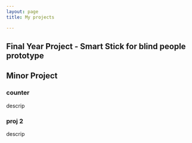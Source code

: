 ```yaml
---
layout: page
title: My projects

---
```

## Final Year Project - Smart Stick for blind people prototype


## Minor Project
### counter
descrip
### proj 2
descrip
